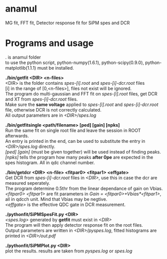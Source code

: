 anamul
======

MG fit, FFT fit, Detector response fit for SiPM spes and DCR

Programs and usage
==================
. is anamul folder<br>
to use the python script, python-numpy(1.6.1), python-scipy(0.9.0), python-matplotlib(1.1.1) must be installed.<br>

<b>./bin/getfit &lt;DIR> &lt;n-files></b> <br>
    &lt;DIR> is the folder contains <em>spes-[i].root</em> and <em>spes-[i]-dcr.root</em> files <br>
    [i] in the range of  [0,&lt;n-files>], files not exist will be ignored. <br>
    The program do multi-gaussian and FFT fit on <em>spes-[i].root</em> files, get DCR and XT from <em>spes-[i]-dcr.root</em> files. <br>
    Make sure the <b>same voltage</b> applied to <em>spes-[i].root</em> and <em>spes-[i]-dcr.root</em> file, otherwise DCR is not correctly calculated. <br>
    All output parameters are in <em>&lt;DIR>/spes.log</em><br>

<b>./bin/getfitsingle &lt;path/filename> [ped] [gain] [npks]</b> <br>
    Run the same fit on single root file and leave the session in ROOT afterwards. <br>
    An entry is printed in the end, can be used to substitute the entry in <em>&lt;DIR>/spes.log</em> directly. <br>
    <em>[ped] [gain]</em> (must be given together) will be used instead of finding peaks. <br>
    <em>[npks]</em> tells the program how many peaks <b>after 0pe</b> are expected in the spes histogram. All in qdc channel number.<br>

<b>./bin/getdcr &lt;DIR> &lt;n-file> &lt;fitpar0> &lt;fitpar1> &lt;effgate> </b><br>
    Get DCR from <em>spes-[i]-dcr.root</em> files in <em>&lt;DIR></em>, use this in case the dcr are measured seperately.<br>
    The program determine 0.5thr from the linear dependance of gain on Vbias.<br>
    <em>&lt;fitpar0> &lt;fitpar1></em> are fit parameters in <em>Gain = &lt;fitpar0>+Vbias*&lt;fitpar1></em>, all in qdcch unit. Mind that Vbias may be negtive.<br>
    <em>&lt;effgate></em> is the effective QDC gate in DCR measurement.<br>

<b>./pythonfit/SiPMSpesFit.py &lt;DIR></b><br>
    <em>&lt;spes.log></em> generated by <b>getfit</b> must exist in <em>&lt;DIR></em><br>
    The program will then apply detector response fit on the root files. <br>
    Output parameters are written in <em>&lt;DIR>/pyspes.log</em>, fitted histograms are printed in <em>&lt;DIR>/out.pdf</em> <br>

<b>./pythonfit/SiPMPlot.py &lt;DIR></b><br>
    plot the results. results are taken from <em>pyspes.log</em> or <em>spes.log</em><br>